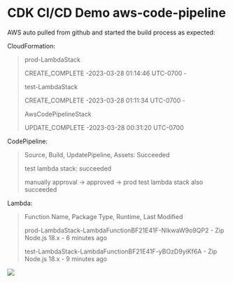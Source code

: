 # CDK CI/CD Demo aws-code-pipeline

AWS auto pulled from github and started the build process as expected:

CloudFormation:
>prod-LambdaStack
>
>CREATE_COMPLETE	-2023-03-28 01:14:46 UTC-0700	-
>
>test-LambdaStack
>
>CREATE_COMPLETE	-2023-03-28 01:11:34 UTC-0700	-
>
>AwsCodePipelineStack
>
>UPDATE_COMPLETE	-2023-03-28 00:31:20 UTC-0700

CodePipeline:
> Source, Build, UpdatePipeline, Assets: Succeeded
> 
> test lambda stack: succeeded
> 
> manually approval -> approved -> prod test lambda stack also succeeded

Lambda:
> Function Name,                                 Package Type,  Runtime,       Last Modified  
>  
> prod-LambdaStack-LambdaFunctionBF21E41F-NIkwaW9o9QP2	-	Zip	Node.js 18.x	- 6 minutes ago
> 
> test-LambdaStack-LambdaFunctionBF21E41F-yBOzD9yiKf6A	-	Zip	Node.js 18.x	- 9 minutes ago

![](pipeline_demo.gif)
